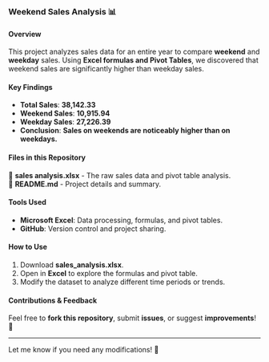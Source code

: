 ### **Weekend Sales Analysis 📊**  

#### **Overview**  
This project analyzes sales data for an entire year to compare **weekend** and **weekday** sales. Using **Excel formulas and Pivot Tables**, we discovered that weekend sales are significantly higher than weekday sales.  

#### **Key Findings**  
- **Total Sales**: **38,142.33**  
- **Weekend Sales**: **10,915.94**  
- **Weekday Sales**: **27,226.39**  
- **Conclusion**: **Sales on weekends are noticeably higher than on weekdays.**  

#### **Files in this Repository**  
📂 **sales analysis.xlsx** - The raw sales data and pivot table analysis.  
📂 **README.md** - Project details and summary.  

#### **Tools Used**  
- **Microsoft Excel**: Data processing, formulas, and pivot tables.  
- **GitHub**: Version control and project sharing.  

#### **How to Use**  
1. Download **sales_analysis.xlsx**.  
2. Open in **Excel** to explore the formulas and pivot table.  
3. Modify the dataset to analyze different time periods or trends.  

#### **Contributions & Feedback**  
Feel free to **fork this repository**, submit **issues**, or suggest **improvements**! 🚀  

---

Let me know if you need any modifications! 🎯
